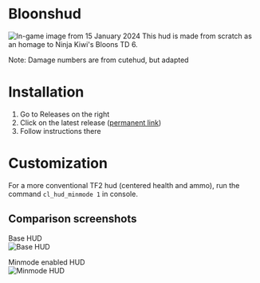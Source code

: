 # Bloonshud
![In-game image from 15 January 2024](https://raw.githubusercontent.com/Rafplayz/bloonshud/main/base_example_24-01-15)
This hud is made from scratch as an homage to Ninja Kiwi's Bloons TD 6.

Note: Damage numbers are from cutehud, but adapted

# Installation
1. Go to Releases on the right
2. Click on the latest release ([permanent link](https://github.com/Rafplayz/bloonshudreal/releases/latest))
3. Follow instructions there

# Customization

For a more conventional TF2 hud (centered health and ammo), run the command `cl_hud_minmode 1` in console.

## Comparison screenshots
Base HUD  
![Base HUD](https://raw.githubusercontent.com/Rafplayz/bloonshud/main/base_example_24-01-15)

Minmode enabled HUD  
![Minmode HUD](https://raw.githubusercontent.com/Rafplayz/bloonshud/main/minmode_example_24-01-15)
